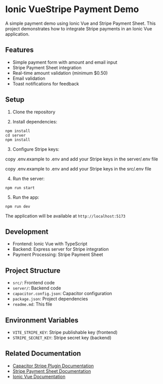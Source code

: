 # Ionic VueStripe Payment Demo

A simple payment demo using Ionic Vue and Stripe Payment Sheet. This project demonstrates how to integrate Stripe payments in an Ionic Vue application.

## Features

- Simple payment form with amount and email input
- Stripe Payment Sheet integration
- Real-time amount validation (minimum $0.50)
- Email validation
- Toast notifications for feedback

## Setup

1. Clone the repository

2. Install dependencies:

```
npm install
cd server
npm install
```

3. Configure Stripe keys:

copy .env.example to .env and add your Stripe keys in the server/.env file

copy .env.example to .env and add your Stripe keys in the src/.env file

4. Run the server:

```
npm run start
```

5. Run the app:

```
npm run dev
```

The application will be available at `http://localhost:5173`

## Development

- Frontend: Ionic Vue with TypeScript
- Backend: Express server for Stripe integration
- Payment Processing: Stripe Payment Sheet

## Project Structure

- `src/`: Frontend code
- `server/`: Backend code
- `capacitor.config.json`: Capacitor configuration
- `package.json`: Project dependencies
- `readme.md`: This file

## Environment Variables

- `VITE_STRIPE_KEY`: Stripe publishable key (frontend)
- `STRIPE_SECRET_KEY`: Stripe secret key (backend)

## Related Documentation

- [Capacitor Stripe Plugin Documentation](https://github.com/capacitor-community/stripe)
- [Stripe Payment Sheet Documentation](https://stripe.com/docs/payments/payment-sheet)
- [Ionic Vue Documentation](https://ionicframework.com/docs/vue/overview)
